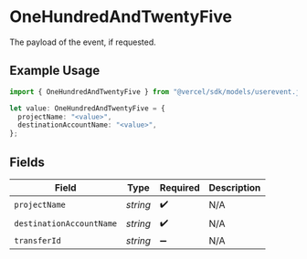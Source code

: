 # OneHundredAndTwentyFive

The payload of the event, if requested.

## Example Usage

```typescript
import { OneHundredAndTwentyFive } from "@vercel/sdk/models/userevent.js";

let value: OneHundredAndTwentyFive = {
  projectName: "<value>",
  destinationAccountName: "<value>",
};
```

## Fields

| Field                    | Type                     | Required                 | Description              |
| ------------------------ | ------------------------ | ------------------------ | ------------------------ |
| `projectName`            | *string*                 | :heavy_check_mark:       | N/A                      |
| `destinationAccountName` | *string*                 | :heavy_check_mark:       | N/A                      |
| `transferId`             | *string*                 | :heavy_minus_sign:       | N/A                      |